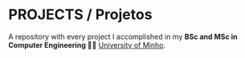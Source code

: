 # PROJECTS / Projetos

A repository with every project I accomplished in my **BSc and MSc in Computer Engineering 👨‍💻** <ins>University of Minho</ins>.
